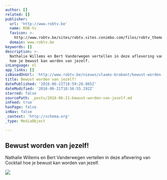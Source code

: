 ```yaml
---
author: []
related: []
publisher:
  url: 'http://www.robtv.be'
  name: ROB-tv
  favicon: >-
    http://www.robtv.be/sites/robtv.sites.conimbo.com/files/robtv_theme_favicon.ico
  domain: www.robtv.be
keywords: []
description: >-
  Nathalie Willems en Bert Vanderwegen vertellen in deze aflevering van Cocktail
  hoe je bewust kan worden van jezelf.
inLanguage: nl
app_links: []
isBasedOnUrl: 'http://www.robtv.be/nieuws/vlaams-brabant/bewust-worden-van-jezelf'
title: Bewust worden van jezelf!
datePublished: '2016-06-21T18:59:28.865Z'
dateModified: '2016-06-21T18:56:55.192Z'
starred: false
sourcePath: _posts/2016-06-21-bewust-worden-van-jezelf.md
inFeed: true
hasPage: false
inNav: false
_context: 'http://schema.org'
_type: MediaObject

---
```

<article style=""><h1>Bewust worden van jezelf!</h1><p>Nathalie Willems en Bert Vanderwegen vertellen in deze aflevering van Cocktail hoe je bewust kan worden van jezelf.</p><img src="http://www.robtv.be/sites/robtv.sites.conimbo.com/files/n160531_76_38.jpg" /></article>